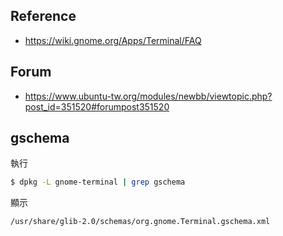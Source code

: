 
## Reference

* https://wiki.gnome.org/Apps/Terminal/FAQ


## Forum

* https://www.ubuntu-tw.org/modules/newbb/viewtopic.php?post_id=351520#forumpost351520


## gschema

執行

``` sh
$ dpkg -L gnome-terminal | grep gschema
```

顯示

```
/usr/share/glib-2.0/schemas/org.gnome.Terminal.gschema.xml
```
